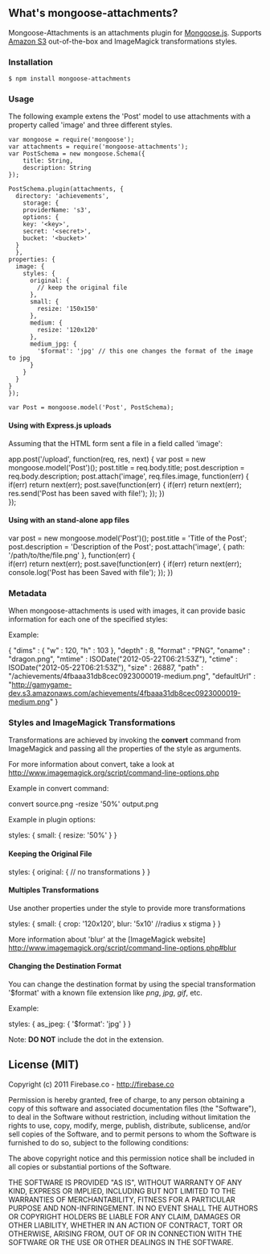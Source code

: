 ## What's mongoose-attachments?

Mongoose-Attachments is an attachments plugin for [Mongoose.js](http://mongoosejs.com/). Supports [Amazon S3](http://aws.amazon.com/es/s3/) out-of-the-box and ImageMagick transformations styles.

### Installation

    $ npm install mongoose-attachments

### Usage

The following example extens the 'Post' model to use attachments with a property called 'image' and three different styles.

	var mongoose = require('mongoose');
	var attachments = require('mongoose-attachments');
	var PostSchema = new mongoose.Schema({
		title: String,
		description: String
	});
	
	PostSchema.plugin(attachments, {
	  directory: 'achievements',
	    storage: {
        providerName: 's3',
        options: {
        key: '<key>',
        secret: '<secret>',
        bucket: '<bucket>'
      }
	  },
    properties: {
      image: {
        styles: {
          original: {
            // keep the original file
          },
          small: {
            resize: '150x150'
          },
          medium: {
            resize: '120x120'
          },
          medium_jpg: {
            '$format': 'jpg' // this one changes the format of the image to jpg
          }
        }
      }
    }
	});
	
	var Post = mongoose.model('Post', PostSchema);

#### Using with Express.js uploads

Assuming that the HTML form sent a file in a field called 'image':

  app.post('/upload', function(req, res, next) {
    var post = new mongoose.model('Post')();
    post.title = req.body.title;
    post.description = req.body.description;
	  post.attach('image', req.files.image, function(err) {	
      if(err) return next(err);
      post.save(function(err) {
        if(err) return next(err);
        res.send('Post has been saved with file!');
      });
	  })	
	});

#### Using with an stand-alone app files
 
  
  var post = new mongoose.model('Post')();
  post.title = 'Title of the Post';
  post.description = 'Description of the Post';
  post.attach('image', {
      path: '/path/to/the/file.png'
    }, function(err) {	
      if(err) return next(err);
      post.save(function(err) {
        if(err) return next(err);
        console.log('Post has been Saved with file');
      });
  })	


### Metadata

When mongoose-attachments is used with images, it can provide basic information for each one of the specified styles:

Example:


  {
    "dims" : {
      "w" : 120,
      "h" : 103
    },
    "depth" : 8,
    "format" : "PNG",
    "oname" : "dragon.png",
    "mtime" : ISODate("2012-05-22T06:21:53Z"),
    "ctime" : ISODate("2012-05-22T06:21:53Z"),
    "size" : 26887,
    "path" : "/achievements/4fbaaa31db8cec0923000019-medium.png",
    "defaultUrl" : "http://gamygame-dev.s3.amazonaws.com/achievements/4fbaaa31db8cec0923000019-medium.png"
  }

### Styles and ImageMagick Transformations

Transformations are achieved by invoking the **convert** command from ImageMagick and passing all the properties of the style as arguments.

For more information about convert, take a look at http://www.imagemagick.org/script/command-line-options.php

Example in convert command:

  convert source.png -resize '50%' output.png

Example in plugin options:


  styles: {
    small: {
      resize: '50%'
    }
  }

#### Keeping the Original File


  styles: {
    original: {
      // no transformations
    }
  }

#### Multiples Transformations

Use another properties under the style to provide more transformations

  styles: {
    small: {
      crop: '120x120',
      blur: '5x10' //radius x stigma
    }
  }

More information about 'blur' at the [ImageMagick website] http://www.imagemagick.org/script/command-line-options.php#blur

#### Changing the Destination Format

You can change the destination format by using the special transformation '$format' with a known file extension like *png*, *jpg*, *gif*, etc.

Example:

  styles: {
    as_jpeg: {
      '$format': 'jpg'
    }
  }

Note: **DO NOT** include the dot in the extension.

## License (MIT)

Copyright (c) 2011 Firebase.co - http://firebase.co

Permission is hereby granted, free of charge, to any person obtaining a copy of this software and associated documentation files (the "Software"), to deal in the Software without restriction, including without limitation the rights to use, copy, modify, merge, publish, distribute, sublicense, and/or sell copies of the Software, and to permit persons to whom the Software is furnished to do so, subject to the following conditions:

The above copyright notice and this permission notice shall be included in all copies or substantial portions of the Software.

THE SOFTWARE IS PROVIDED "AS IS", WITHOUT WARRANTY OF ANY KIND, EXPRESS OR IMPLIED, INCLUDING BUT NOT LIMITED TO THE WARRANTIES OF MERCHANTABILITY, FITNESS FOR A PARTICULAR PURPOSE AND NON-INFRINGEMENT. IN NO EVENT SHALL THE AUTHORS OR COPYRIGHT HOLDERS BE LIABLE FOR ANY CLAIM, DAMAGES OR OTHER LIABILITY, WHETHER IN AN ACTION OF CONTRACT, TORT OR OTHERWISE, ARISING FROM, OUT OF OR IN CONNECTION WITH THE SOFTWARE OR THE USE OR OTHER DEALINGS IN THE SOFTWARE.

